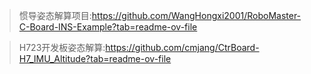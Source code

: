 >惯导姿态解算项目:https://github.com/WangHongxi2001/RoboMaster-C-Board-INS-Example?tab=readme-ov-file

>H723开发板姿态解算:https://github.com/cmjang/CtrBoard-H7_IMU_Altitude?tab=readme-ov-file
